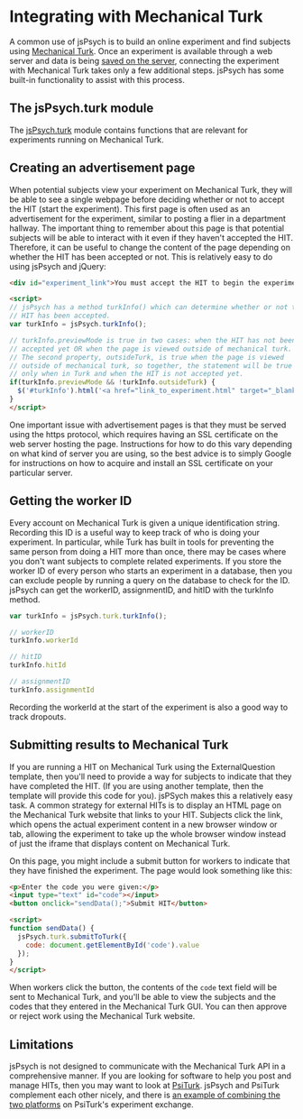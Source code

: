 # Integrating with Mechanical Turk

A common use of jsPsych is to build an online experiment and find subjects using [Mechanical Turk](http://www.mturk.com/). Once an experiment is available through a web server and data is being [saved on the server](data.md), connecting the experiment with Mechanical Turk takes only a few additional steps. jsPsych has some built-in functionality to assist with this process. 

## The jsPsych.turk module

The [jsPsych.turk](../core_library/jsPsych-turk.md) module contains functions that are relevant for experiments running on Mechanical Turk.

## Creating an advertisement page

When potential subjects view your experiment on Mechanical Turk, they will be able to see a single webpage before deciding whether or not to accept the HIT (start the experiment). This first page is often used as an advertisement for the experiment, similar to posting a flier in a department hallway. The important thing to remember about this page is that potential subjects will be able to interact with it even if they haven't accepted the HIT. Therefore, it can be useful to change the content of the page depending on whether the HIT has been accepted or not. This is relatively easy to do using jsPsych and jQuery:

```html
<div id="experiment_link">You must accept the HIT to begin the experiment</div>.

<script>
// jsPsych has a method turkInfo() which can determine whether or not the
// HIT has been accepted.
var turkInfo = jsPsych.turkInfo();

// turkInfo.previewMode is true in two cases: when the HIT has not been
// accepted yet OR when the page is viewed outside of mechanical turk.
// The second property, outsideTurk, is true when the page is viewed
// outside of mechanical turk, so together, the statement will be true
// only when in Turk and when the HIT is not accepted yet.
if(turkInfo.previewMode && !turkInfo.outsideTurk) {
  $('#turkInfo').html('<a href="link_to_experiment.html" target="_blank">Click Here to Start Experiment</a>');
}
</script>
```

One important issue with advertisement pages is that they must be served using the https protocol, which requires having an SSL certificate on the web server hosting the page. Instructions for how to do this vary depending on what kind of server you are using, so the best advice is to simply Google for instructions on how to acquire and install an SSL certificate on your particular server.

## Getting the worker ID

Every account on Mechanical Turk is given a unique identification string. Recording this ID is a useful way to keep track of who is doing your experiment. In particular, while Turk has built in tools for preventing the same person from doing a HIT more than once, there may be cases where you don't want subjects to complete related experiments. If you store the worker ID of every person who starts an experiment in a database, then you can exclude people by running a query on the database to check for the ID. jsPsych can get the workerID, assignmentID, and hitID with the turkInfo method.

```javascript
var turkInfo = jsPsych.turk.turkInfo();

// workerID
turkInfo.workerId

// hitID
turkInfo.hitId

// assignmentID
turkInfo.assignmentId
```

Recording the workerId at the start of the experiment is also a good way to track dropouts.

## Submitting results to Mechanical Turk

If you are running a HIT on Mechanical Turk using the ExternalQuestion template, then you'll need to provide a way for subjects to indicate that they have completed the HIT. (If you are using another template, then the template will provide this code for you). jsPSych makes this a relatively easy task. A common strategy for external HITs is to display an HTML page on the Mechanical Turk website that links to your HIT. Subjects click the link, which opens the actual experiment content in a new browser window or tab, allowing the experiment to take up the whole browser window instead of just the iframe that displays content on Mechanical Turk.

On this page, you might include a submit button for workers to indicate that they have finished the experiment. The page would look something like this:

```html
<p>Enter the code you were given:</p>
<input type="text" id="code"></input>
<button onclick="sendData();">Submit HIT</button>

<script>
function sendData() {
  jsPsych.turk.submitToTurk({
    code: document.getElementById('code').value
  });
}
</script>
```

When workers click the button, the contents of the `code` text field will be sent to Mechanical Turk, and you'll be able to view the subjects and the codes that they entered in the Mechanical Turk GUI. You can then approve or reject work using the Mechanical Turk website.

## Limitations

jsPsych is not designed to communicate with the Mechanical Turk API in a comprehensive manner. If you are looking for software to help you post and manage HITs, then you may want to look at [PsiTurk](http://www.psiturk.org). jsPsych and PsiTurk complement each other nicely, and there is [an example of combining the two platforms](https://psiturk.org/ee/W4v3TPAsiD6FUVY8PDyajH) on PsiTurk's experiment exchange.

